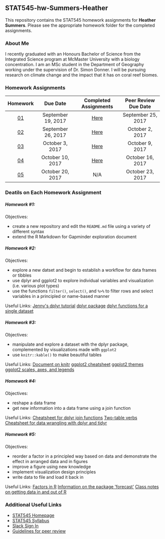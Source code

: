 ## STAT545-hw-Summers-Heather
This repository contains the STAT545 homework assignments for **Heather Summers**. Please see the appropriate homework folder for the completed assignments.

### About Me
I recently graduated with an Honours Bachelor of Science from the Integrated Science program at McMaster University with a biology concentration. I am an MSc student in the Department of Geography working under the supervision of Dr. Simon Donner. I will be pursuing research on climate change and the impact that it has on coral reef biomes.

### Homework Assignments
| Homework | Due Date | Completed Assignments |  Peer Review Due Date |
| :---: | :---: | :---: | :---: |
| [01](http://stat545.com/hw01_edit-README.html) | September 19, 2017 | [Here](https://github.com/heathersummers/STAT545-homework01-Summers-Heather) | September 25, 2017 |
| [02](http://stat545.com/hw02_explore-gapminder-dplyr.html) | September 26, 2017 | [Here](https://github.com/heathersummers/STAT545-hw-Summers-Heather/blob/master/hw02/hw02.md) | October 2, 2017 |
| [03](http://stat545.com/hw03_dplyr-and-more-ggplot2.html) | October 3, 2017 | [Here](https://github.com/heathersummers/STAT545-hw-Summers-Heather/blob/master/hw03/hw03.md) | October 9, 2017 |
| [04](http://stat545.com/hw04_tidy-data-joins.html) | October 10, 2017 | [Here](https://github.com/heathersummers/STAT545-hw-Summers-Heather/blob/master/hw04/hw_04.md) | October 16, 2017 |
| [05](http://stat545.com/hw05_factor-figure-boss-repo-hygiene.html) | October 20, 2017 | N/A | October 23, 2017 |

### Deatils on Each Homework Assignment
##### Homework #1:
Objectives:
- create a new repository and edit the `README.md` file using a variety of different syntax
- extend the R Markdown for Gapminder exploration document

##### Homework #2:
Objectives:
- explore a new datset and begin to establish a workflow for data frames or tibbles
- use dplyr and ggplot2 to explore individual variables and visualization (i.e. various plot types)
- use the functions `filter()`, `select()`, and `%>%` to filter rows and select variables in a principled or name-based manner

Useful Links:
[Jenny's dplyr tutorial](https://github.com/jennybc/ggplot2-tutorial)
[dplyr package](https://cran.r-project.org/web/packages/dplyr/dplyr.pdf)
[dplyr functions for a single dataset](http://stat545.com/block010_dplyr-end-single-table.html#use-arrange-to-row-order-data-in-a-principled-way)

##### Homework #3:
Objectives:
- manipulate and explore a dataset with the dplyr package, complemented by visualizations made with `ggplot2`
- use `knitr::kable()` to make beautiful tables

Useful Links:
[Document on knitr](https://yihui.name/knitr/)
[ggplot2 cheatsheet](https://www.rstudio.com/wp-content/uploads/2015/03/ggplot2-cheatsheet.pdf)
[ggplot2 themes](http://ggplot2.tidyverse.org/reference/ggtheme.html)
[ggplot2 scales, axes, and legends](https://github.com/hadley/ggplot2-book/blob/master/scales.rmd)

##### Homework #4:
Objectives:
- reshape a data frame
- get new information into a data frame using a join function

Useful Links:
[Cheatsheet for dplyr join functions](http://stat545.com/bit001_dplyr-cheatsheet.html)
[Two-table verbs](https://cran.r-project.org/web/packages/dplyr/vignettes/two-table.html)
[Cheatsheet for data wrangling with dplyr and tidyr](https://www.rstudio.com/wp-content/uploads/2015/02/data-wrangling-cheatsheet.pdf)

##### Homework #5:
Objectives:
- reorder a factor in a principled way based on data and demonstrate the effect in arranged data and in figures
- improve a figure using new knowledge
- implement visualization design principles
- write data to file and load it back in

Useful Links:
[Factors in R](https://www.stat.berkeley.edu/classes/s133/factors.html)
[Information on the package 'forecast'](https://cran.r-project.org/web/packages/forecast/forecast.pdf)
[Class notes on getting data in and out of R](http://stat545.com/block026_file-out-in.html)


### Additional Useful Links
- [STAT545 Homepage](http://stat545.com/)
- [STAT545 Syllabus](http://stat545.com/syllabus.html)
- [Slack Sign In](https://slack.com/signin)
- [Guidelines for peer review](http://stat545.com/peer-review02_peer-evaluation-guidelines.html)